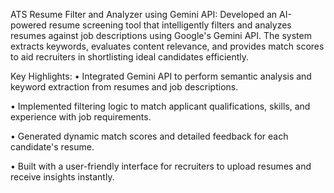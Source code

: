 ATS Resume Filter and Analyzer using Gemini API:
Developed an AI-powered resume screening tool that intelligently filters and analyzes resumes against job descriptions using Google's Gemini API. The system extracts keywords, evaluates content relevance, and provides match scores to aid recruiters in shortlisting ideal candidates efficiently.

Key Highlights:
•	Integrated Gemini API to perform semantic analysis and keyword extraction from resumes and job descriptions.

•	Implemented filtering logic to match applicant qualifications, skills, and experience with job requirements.

•	Generated dynamic match scores and detailed feedback for each candidate's resume.

•	Built with a user-friendly interface for recruiters to upload resumes and receive insights instantly.
